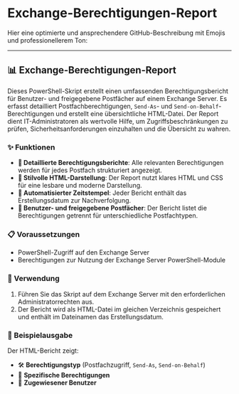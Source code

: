 # Exchange-Berechtigungen-Report
Hier eine optimierte und ansprechendere GitHub-Beschreibung mit Emojis und professionellerem Ton:

---

## 📊 Exchange-Berechtigungen-Report

Dieses PowerShell-Skript erstellt einen umfassenden Berechtigungsbericht für Benutzer- und freigegebene Postfächer auf einem Exchange Server. Es erfasst detailliert Postfachberechtigungen, `Send-As`- und `Send-on-Behalf`-Berechtigungen und erstellt eine übersichtliche HTML-Datei. Der Report dient IT-Administratoren als wertvolle Hilfe, um Zugriffsbeschränkungen zu prüfen, Sicherheitsanforderungen einzuhalten und die Übersicht zu wahren.

### ✨ Funktionen

- **🔎 Detaillierte Berechtigungsberichte**: Alle relevanten Berechtigungen werden für jedes Postfach strukturiert angezeigt.
- **📄 Stilvolle HTML-Darstellung**: Der Report nutzt klares HTML und CSS für eine lesbare und moderne Darstellung.
- **📅 Automatisierter Zeitstempel**: Jeder Bericht enthält das Erstellungsdatum zur Nachverfolgung.
- **👥 Benutzer- und freigegebene Postfächer**: Der Bericht listet die Berechtigungen getrennt für unterschiedliche Postfachtypen.

### 📋 Voraussetzungen

- PowerShell-Zugriff auf den Exchange Server
- Berechtigungen zur Nutzung der Exchange Server PowerShell-Module

### 🚀 Verwendung

1. Führen Sie das Skript auf dem Exchange Server mit den erforderlichen Administratorrechten aus.
2. Der Bericht wird als HTML-Datei im gleichen Verzeichnis gespeichert und enthält im Dateinamen das Erstellungsdatum.

### 📘 Beispielausgabe

Der HTML-Bericht zeigt:
- 🛠 **Berechtigungstyp** (Postfachzugriff, `Send-As`, `Send-on-Behalf`)
- 🧾 **Spezifische Berechtigungen**
- 👤 **Zugewiesener Benutzer**

